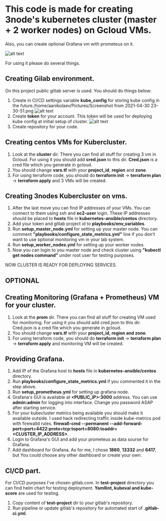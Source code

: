 # This code is made for creating 3node's kubernetes cluster (master + 2 worker nodes) on Gcloud VMs.
Also, you can create optional Grafana vm with prometeus on it.


![alt text](https://user-images.githubusercontent.com/11440569/116749307-6c19f480-aa09-11eb-8cdc-1e53f89b70c3.png)


For using it please do several things.

## Creating Gilab environment.

On this project public gitlab server is used. You should do things below:
1. Create in CI/CD settings variable **kube_config** for storing kube config in the future./home/aanikolaev/Pictures/Screenshot from 2021-04-30 23-30-51.png
![alt text](https://user-images.githubusercontent.com/11440569/116751452-b81a6880-aa0c-11eb-8224-1bffa7042424.png)
3. Create **token** for your account. This token will be used  for deploying kube config at initial setup of cluster.
![alt text](https://user-images.githubusercontent.com/11440569/116751498-cb2d3880-aa0c-11eb-92ea-b5e51caf3f08.png)
5. Create repository for your code.



## Creating centos VMs for Kubercluster.
1. Look at the **cluster** dir. There you can find all stuff for creating 3 vm in Gcloud. For using it you should add **cred.json** to this dir. **Cred.json** is a cred file which you generate in gcloud. 
2. You should change **vars.tf** with your **project_id**, **region** and **zone**.
3. For using terraform code, you should do **terraform init** -> **terraform plan** -> **terraform apply** and 3 VMs will be created.



## Creating 3nodes Kubercluster on vms.
1. After the last move you can find IP addresses of your VMs. You can connect to them using ssh and **ec2-user** login. These IP addresses should be placed to **hosts** file in **kubernetes-ansible/centos** directory.
2. Add your token and gitlab project id to **playbooks/env_variables**.
3. Run **setup_master_node.yml** for setting up your master node. You can comment **"playbooks/configure_state_metrics.yml"** line if you don't want to use optional monitoring vm in your lab system.
4. Run **setup_worker_nodes.yml** for setting up your worker nodes.
5. Now you can login to you master node and check cluster using **"kubectl get nodes command"** under root user for testing purposes.


NOW CLUSTER IS READY FOR DEPLOYING SERVICES.

## OPTIONAL

## Creating Monitoring (Grafana + Prometheus) VM for your cluster.
1.  Look at the **prom** dir. There you can find all stuff for creating VM used for monitoring. For using it you should add cred.json to this dir. Cred.json is a cred file which you generate in gcloud. 
2. You should change **vars.tf** with your **project_id, region and zone**.
3. For using terraform code, you should do **terraform init** -> **terraform plan** -> **terraform apply** and monitoring VM will be created.


## Providing Grafana.

1. Add IP of the Grafana host to **hosts** file in **kubernetes-ansible/centos** directory.
2. Run **playbooks/configure_state_metrics.yml** if you commented it in the step above. 
3. Run **setup_prometheus.yml** for setting up grafana node.
4. Grafana's GUI is available at **<PUBLIC_IP>:3000** address. You can use **admin:admin** for logging into interface. Change you password ASAP after starting service.
5. For your kubecluster metrics being available you should make it available outside. I used hack redirecting traffic inside kube-metrics pod with firewalld rules. **firewall-cmd --permanent  --add-forward-port=port=4422:proto=tcp:toport=8080:toaddr=<CLUSTER_IP_ADDRESS>**.
6. Login to Grafana's GUI and add your prometeus as data sourse for Grafana.
7. Add dashboard for Grafana. As for me, I chose **1860**, **13332** and **6417**, but You could choose any other dashboard or create your own.


## CI/CD part.

For CI/CD purposes I've chosen gitlab.com. In **test-project** directory you can find helm chart for testing deployment. **Yamllint, kubeval and kube-score** are used for testing.
1. Copy content of **test-project** dir to your gitlab's repository.
2. Run pipeline or update gitlab's repository for automated start of **.gitlab-ci.yml**.
